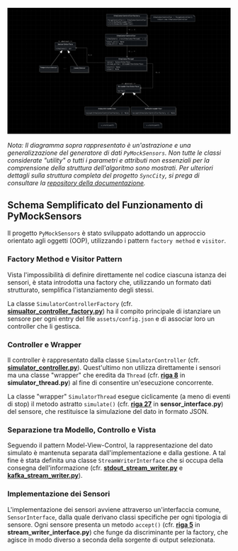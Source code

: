 ![Diagramma UML Semplificato del Generatore di Dati](assets/uml.png)

*Nota: Il diagramma sopra rappresentato è un'astrazione e una generalizzazione del generatore di dati `PyMockSensors`. Non tutte le classi considerate "utility" o tutti i parametri e attributi non essenziali per la comprensione della struttura dell'algoritmo sono mostrati. Per ulteriori dettagli sulla struttura completa del progetto `SyncCity`, si prega di consultare la [repository della documentazione](https://github.com/NaN1fy/docs).*

## Schema Semplificato del Funzionamento di PyMockSensors

Il progetto `PyMockSensors` è stato sviluppato adottando un approccio orientato agli oggetti (OOP), utilizzando i pattern `factory method` e `visitor`.

### Factory Method e Visitor Pattern

Vista l'impossibilità di definire direttamente nel codice ciascuna istanza dei sensori, è stata introdotta una factory che, utilizzando un formato dati strutturato, semplifica l'istanziamento degli stessi.

La classe `SimulatorControllerFactory` (cfr. [**simualtor_controller_factory.py**](https://github.com/NaN1fy/SyncCity/blob/main/PyMockSensors/src/sim_toolkit/simulator_controller_factory.py)) ha il compito principale di istanziare un sensore per ogni entry del file `assets/config.json` e di associar loro un controller che li gestisca.

### Controller e Wrapper

Il controller è rappresentato dalla classe `SimulatorController` (cfr. [**simulator_controller.py**](https://github.com/NaN1fy/SyncCity/blob/main/PyMockSensors/src/sim_toolkit/simulator_controller.py)). Quest'ultimo non utilizza direttamente i sensori ma una classe "wrapper" che eredita da `Thread` (cfr. [**riga 8**](https://github.com/NaN1fy/SyncCity/main/kafka_logic/PyMockSensors/src/sim_toolkit/simulator_thread.py#L8) in **simulator_thread.py**) al fine di consentire un'esecuzione concorrente.

La classe "wrapper" `SimulatorThread` esegue ciclicamente (a meno di eventi di stop) il metodo astratto `simulate()` (cfr. [**riga 27**](https://github.com/NaN1fy/SyncCity/blob/main/PyMockSensors/src/sensor/sensor_interface.py#L27) in **sensor_interface.py**) del sensore, che restituisce la simulazione del dato in formato JSON.

### Separazione tra Modello, Controllo e Vista

Seguendo il pattern Model-View-Control, la rappresentazione del dato simulato è mantenuta separata dall'implementazione e dalla gestione. A tal fine è stata definita una classe `StreamWriterInterface` che si occupa della consegna dell'informazione (cfr. [**stdout_stream_writer.py**](https://github.com/NaN1fy/SyncCity/blob/main/PyMockSensors/src/stream_writer/stdout_stream_writer.py) e [**kafka_stream_writer.py**](https://github.com/NaN1fy/SyncCity/blob/main/PyMockSensors/src/stream_writer/kafka_stream_writer.py)).

### Implementazione dei Sensori

L'implementazione dei sensori avviene attraverso un'interfaccia comune, `SensorInterface`, dalla quale derivano classi specifiche per ogni tipologia di sensore. Ogni sensore presenta un metodo `accept()` (cfr. [**riga 5**](https://github.com/NaN1fy/SyncCity/blob/main/PyMockSensors/src/stream_writer/stream_writer_interface.py#L5) in **stream_writer_interface.py**) che funge da discriminante per la factory, che agisce in modo diverso a seconda della sorgente di output selezionata.

